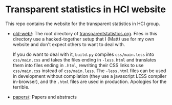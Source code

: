 # Transparent statistics in HCI website

This repo contains the website for the transparent statistics in HCI group.

- [old-web/](old-web/): The root directory of [transparentstatistics.org](http://transparentstatistics.org/).
  Files in this directory use a hacked-together setup that I (Matt) use for my own website and don't
  expect others to want to deal with. 
  
  If you do want to deal with it, `build.py` compiles `css/main.less` into `css/main.css`
  and takes the files ending in `-less.html` and translates them into files ending in `.html`, rewriting
  their CSS links to use `css/main.css` instead of `css/main.less`. The `-less.html` files can be used
  in development without compilation (they use a javascript LESS compiler in-browser), and the `.html`
  files are used in production. Apologies for the terrible.
    
- [papers/](papers/): Papers and abstracts
